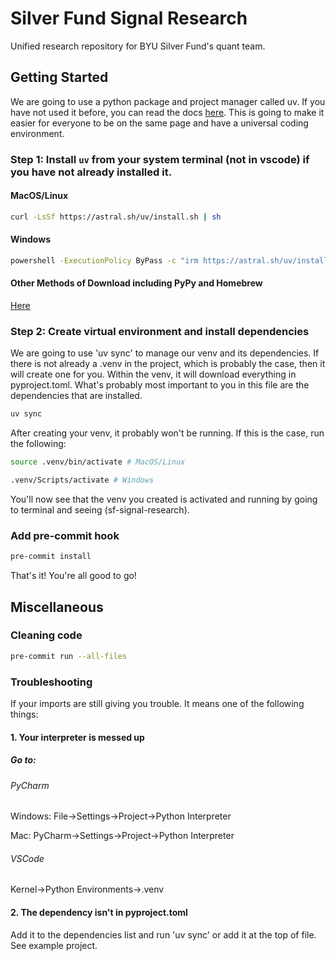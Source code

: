 # Silver Fund Signal Research
Unified research repository for BYU Silver Fund's quant team.

## Getting Started
We are going to use a python package and project manager called uv. If you have not used it before, you can read the docs
[here](https://docs.astral.sh/uv/). This is going to make it easier for everyone to be on the same page and have a universal
coding environment.

### Step 1: Install `uv` from your system terminal (not in vscode) if you have not already installed it.

#### MacOS/Linux
```bash
curl -LsSf https://astral.sh/uv/install.sh | sh
```

#### Windows
```bash
powershell -ExecutionPolicy ByPass -c "irm https://astral.sh/uv/install.ps1 | iex"
```

#### Other Methods of Download including PyPy and Homebrew
[Here](https://docs.astral.sh/uv/getting-started/installation/)

### Step 2: Create virtual environment and install dependencies
We are going to use 'uv sync' to manage our venv and its dependencies. If there is not already a .venv in the project, which
is probably the case, then it will create one for you. Within the venv, it will download everything in pyproject.toml.
What's probably most important to you in this file are the dependencies that are installed.

```bash
uv sync
```

After creating your venv, it probably won't be running. If this is the case, run the following:
```bash
source .venv/bin/activate # MacOS/Linux
```
```bash
.venv/Scripts/activate # Windows
```
You'll now see that the venv you created is activated and running by going to terminal and seeing (sf-signal-research).

### Add pre-commit hook
```bash
pre-commit install
```
That's it! You're all good to go!

## Miscellaneous

### Cleaning code
```bash
pre-commit run --all-files
```

### Troubleshooting
If your imports are still giving you trouble. It means one of the following things:

#### 1. Your interpreter is messed up
##### Go to:
###### PyCharm
Windows: File->Settings->Project->Python Interpreter

Mac: PyCharm->Settings->Project->Python Interpreter
###### VSCode
Kernel->Python Environments->.venv

#### 2. The dependency isn't in pyproject.toml
Add it to the dependencies list and run 'uv sync' or add it at the top of file. See example project.
